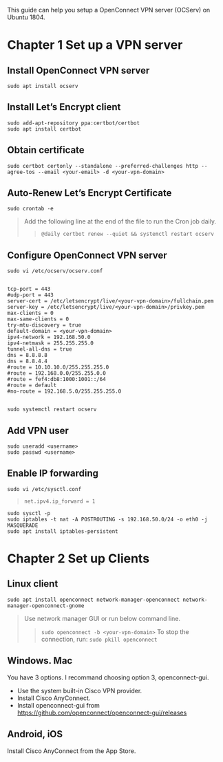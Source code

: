 This guide can help you setup a OpenConnect VPN server (OCServ) on Ubuntu 1804.

# Chapter 1 Set up a VPN server

## Install OpenConnect VPN server

```
sudo apt install ocserv
```

## Install Let’s Encrypt client

```
sudo add-apt-repository ppa:certbot/certbot
sudo apt install certbot
```

## Obtain certificate

```
sudo certbot certonly --standalone --preferred-challenges http --agree-tos --email <your-email> -d <your-vpn-domain>
```

## Auto-Renew Let’s Encrypt Certificate

```
sudo crontab -e
```

> Add the following line at the end of the file to run the Cron job daily.
>> `@daily certbot renew --quiet && systemctl restart ocserv`

## Configure OpenConnect VPN server

```
sudo vi /etc/ocserv/ocserv.conf


tcp-port = 443
#udp-port = 443
server-cert = /etc/letsencrypt/live/<your-vpn-domain>/fullchain.pem
server-key = /etc/letsencrypt/live/<your-vpn-domain>/privkey.pem
max-clients = 0
max-same-clients = 0
try-mtu-discovery = true
default-domain = <your-vpn-domain>
ipv4-network = 192.168.50.0
ipv4-netmask = 255.255.255.0
tunnel-all-dns = true
dns = 8.8.8.8
dns = 8.8.4.4
#route = 10.10.10.0/255.255.255.0
#route = 192.168.0.0/255.255.0.0
#route = fef4:db8:1000:1001::/64
#route = default
#no-route = 192.168.5.0/255.255.255.0


sudo systemctl restart ocserv
```

## Add VPN user

```
sudo useradd <username>
sudo passwd <username>
```

## Enable IP forwarding

```
sudo vi /etc/sysctl.conf
```

> `net.ipv4.ip_forward = 1`

```
sudo sysctl -p
sudo iptables -t nat -A POSTROUTING -s 192.168.50.0/24 -o eth0 -j MASQUERADE
sudo apt install iptables-persistent
```


# Chapter 2 Set up Clients

## Linux client
```
sudo apt install openconnect network-manager-openconnect network-manager-openconnect-gnome
```
> Use network manager GUI or run below command line.
>> `sudo openconnect -b <your-vpn-domain>`
>> To stop the connection, run:
>> `sudo pkill openconnect`

## Windows. Mac

You have 3 options. I recommand choosing option 3, openconnect-gui.

* Use the system built-in Cisco VPN provider.
* Install Cisco AnyConnect.
* Install openconnect-gui from https://github.com/openconnect/openconnect-gui/releases

## Android, iOS

Install Cisco AnyConnect from the App Store.
